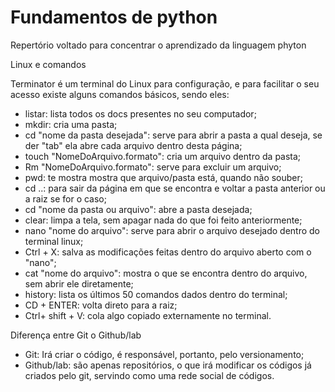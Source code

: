 # Fundamentos de python

Repertório voltado para concentrar o aprendizado da linguagem phyton

Linux e comandos

Terminator é um terminal do Linux para configuração, e para facilitar o seu acesso existe alguns comandos básicos, sendo eles:
- listar: lista todos os docs presentes no seu computador;
- mkdir: cria uma pasta;
- cd "nome da pasta desejada": serve para abrir a pasta a qual deseja, se der "tab" ela abre cada arquivo dentro desta página;
- touch "NomeDoArquivo.formato": cria um arquivo dentro da pasta;
- Rm "NomeDoArquivo.formato": serve para excluir um arquivo;
- pwd: te mostra mostra que arquivo/pasta está, quando não souber;
- cd ..: para sair da página em que se encontra e voltar a pasta anterior ou a raiz se for o caso;
- cd "nome da pasta ou arquivo": abre a pasta desejada;
- clear: limpa a tela, sem apagar nada do que foi feito anteriormente;
- nano "nome do arquivo": serve para abrir o arquivo desejado dentro do terminal linux;
- Ctrl + X: salva as modificações feitas dentro do arquivo aberto com o "nano";
- cat "nome do arquivo": mostra o que se encontra dentro do arquivo, sem abrir ele diretamente;
- history: lista os últimos 50 comandos dados dentro do terminal;
- CD + ENTER: volta direto para a raiz;
- Ctrl+ shift + V: cola algo copiado externamente no terminal.



Diferença entre Git o Github/lab

- Git: Irá criar o código, é responsável, portanto, pelo versionamento; 
- Github/lab: são apenas repositórios, o que irá modificar os códigos já criados pelo git, servindo como uma rede social de códigos.
